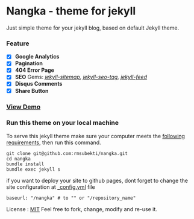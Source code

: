 # Nangka - theme for jekyll
Just simple theme for your jekyll blog, based on default Jekyll theme.

### Feature

- [x] **Google Analytics**
- [x] **Pagination**
- [x] **404 Error Page**
- [x] **SEO** Gems: *[jekyll-sitemap](https://github.com/jekyll/jekyll-sitemap), [jekyll-seo-tag](https://github.com/jekyll/jekyll-seo-tag), [jekyll-feed](https://github.com/jekyll/jekyll-feed)*
- [x] **Disqus Comments**
- [x] **Share Button**

### [View Demo](http://rmsubekti.github.io/nangka)

### Run this theme on your local machine
To serve this jekyll theme make sure your computer meets the [following requirements](https://jekyllrb.com/docs/installation/#requirements), then run this command.

```
git clone git@github.com:rmsubekti/nangka.git
cd nangka
bundle install
bundle exec jekyll s
```

if you want to deploy your site to github pages, dont forget to change the site configuration at [_config.yml](https://github.com/rmsubekti/nangka/blob/master/_config.yml) file

```
baseurl: "/nangka" # to "" or "/repository_name"
```

License : [MIT](https://github.com/rmsubekti/nangka/blob/master/LICENSE.md)
Feel free to fork, change, modify and re-use it.
